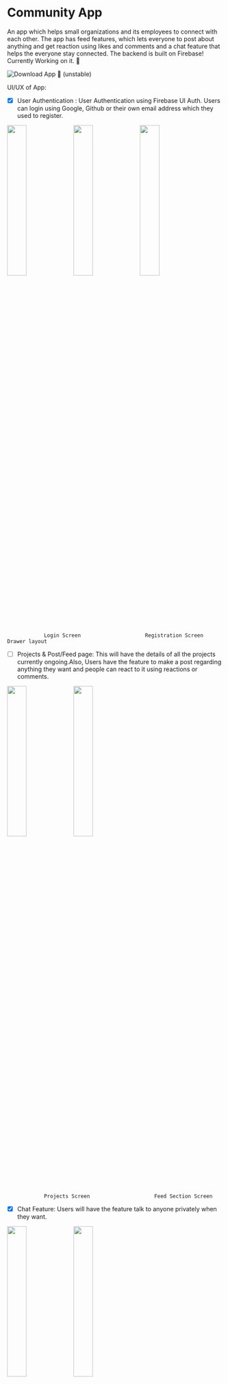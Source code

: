 # Community App 

An app which helps small organizations and its employees to connect with each other. The app has feed features, which lets everyone to post about anything and get reaction using likes and comments and a chat feature that helps the everyone stay connected. The backend is built on Firebase! Currently Working on it. :construction:

![Download App](https://drive.google.com/drive/u/0/folders/1FGLctXqljXBiMcQmRqd5Yvh6T5uonUQT) :construction: (unstable)



UI/UX of App:
- [x] User Authentication : User Authentication using Firebase UI Auth. Users can login using Google, Github or
their own email address which they used to register.


<img src="https://i.ibb.co/9H85LzH/Login-Screen.png" width="30%"></img> <img src="https://i.ibb.co/txZQghy/Register.png" width="30%"></img> <img src="https://i.ibb.co/nchvGbB/Main-Activity.png" width="30%"></img> 


                Login Screen                     Registration Screen                      Drawer layout 



- [ ] Projects & Post/Feed page: This will have the details of all the projects currently ongoing.Also, Users have the
feature to make a post regarding anything they want and people can react to it using reactions or comments.


<img src="https://i.ibb.co/HnYLbd1/Projects.png" width="30%"></img>   <img src="https://i.ibb.co/854CTWY/feeds.png" width="30%"></img>


                Projects Screen                     Feed Section Screen                      



- [x] Chat Feature: Users will have the feature talk to anyone privately when they want.


 <img src="https://i.ibb.co/FVZfTFW/Friends.png" width="30%"></img>
 <img src="https://i.ibb.co/SQRbXhT/Chatting.png" width="30%"></img>
 
 
           All Friends Activity                   Chat Activity                     



Activity | Status
------------ | -------------
Login/Register Using Email | :heavy_check_mark:
Login/Register Using Google Sign in | :x:
Login Using Github | :x:
Chat Activity | :heavy_check_mark:
Feeds Fragment | :heavy_check_mark:
Projects Fragment | :x:
Image Support | :heavy_check_mark:
Document Support | :x:
Emoji Support | :heavy_check_mark:
SkeletonLayout | :x:
Like Feature | :x:
Comment Feature | :x:

